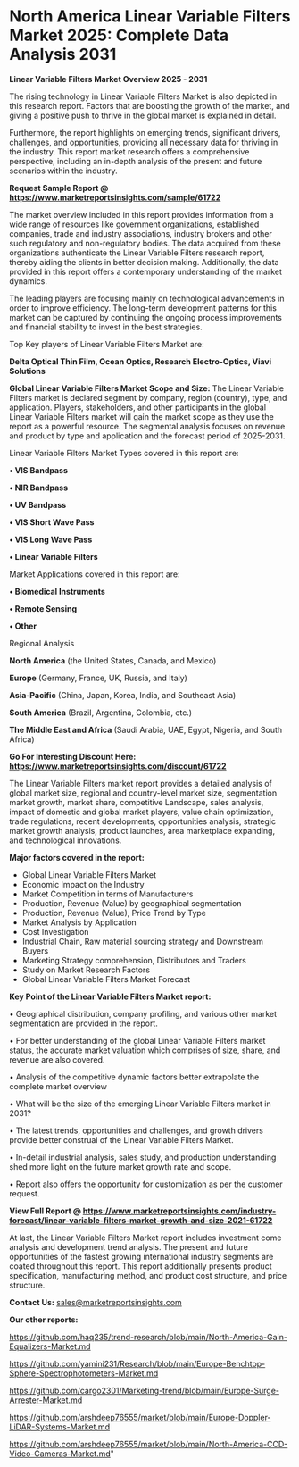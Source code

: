 # North America Linear Variable Filters Market 2025: Complete Data Analysis 2031

<Strong> Linear Variable Filters Market Overview 2025 - 2031</strong>

The rising technology in Linear Variable Filters Market is also depicted in this research report. Factors that are boosting the growth of the market, and giving a positive push to thrive in the global market is explained in detail.

Furthermore, the report highlights on emerging trends, significant drivers, challenges, and opportunities, providing all necessary data for thriving in the industry. This report market research offers a comprehensive perspective, including an in-depth analysis of the present and future scenarios within the industry.

<strong>Request Sample Report @ <a href=https://www.marketreportsinsights.com/sample/61722>https://www.marketreportsinsights.com/sample/61722</a></strong>

The market overview included in this report provides information from a wide range of resources like government organizations, established companies, trade and industry associations, industry brokers and other such regulatory and non-regulatory bodies. The data acquired from these organizations authenticate the Linear Variable Filters research report, thereby aiding the clients in better decision making. Additionally, the data provided in this report offers a contemporary understanding of the market dynamics.

The leading players are focusing mainly on technological advancements in order to improve efficiency. The long-term development patterns for this market can be captured by continuing the ongoing process improvements and financial stability to invest in the best strategies.

Top Key players of Linear Variable Filters Market are:

<strong>Delta Optical Thin Film, Ocean Optics, Research Electro-Optics, Viavi Solutions</strong>

<strong><b>Global Linear Variable Filters Market Scope and Size:</b></strong>
The Linear Variable Filters market is declared segment by company, region (country), type, and application. Players, stakeholders, and other participants in the global Linear Variable Filters market will gain the market scope as they use the report as a powerful resource. The segmental analysis focuses on revenue and product by type and application and the forecast period of 2025-2031.

Linear Variable Filters Market Types covered in this report are:

<strong>• VIS Bandpass

• NIR Bandpass

• UV Bandpass

• VIS Short Wave Pass

• VIS Long Wave Pass

• Linear Variable Filters</strong>

Market Applications covered in this report are:

<strong>• Biomedical Instruments

• Remote Sensing

• Other</strong> 

Regional Analysis

<strong>North America</strong> (the United States, Canada, and Mexico)

<strong>Europe</strong> (Germany, France, UK, Russia, and Italy)

<strong>Asia-Pacific</strong> (China, Japan, Korea, India, and Southeast Asia)

<strong>South America</strong> (Brazil, Argentina, Colombia, etc.)

<strong>The Middle East and Africa</strong> (Saudi Arabia, UAE, Egypt, Nigeria, and South Africa)

<strong>Go For Interesting Discount Here: <a href=https://www.marketreportsinsights.com/discount/61722>https://www.marketreportsinsights.com/discount/61722</a></strong>

The Linear Variable Filters market report provides a detailed analysis of global market size, regional and country-level market size, segmentation market growth, market share, competitive Landscape, sales analysis, impact of domestic and global market players, value chain optimization, trade regulations, recent developments, opportunities analysis, strategic market growth analysis, product launches, area marketplace expanding, and technological innovations.

<strong><b>Major factors covered in the report:</b></strong>
<ul>
  <li>Global Linear Variable Filters Market </li>
  <li>Economic Impact on the Industry</li>
  <li>Market Competition in terms of Manufacturers</li>
  <li>Production, Revenue (Value) by geographical segmentation</li>
  <li>Production, Revenue (Value), Price Trend by Type</li>
  <li>Market Analysis by Application</li>
  <li>Cost Investigation</li>
  <li>Industrial Chain, Raw material sourcing strategy and Downstream Buyers</li>
  <li>Marketing Strategy comprehension, Distributors and Traders</li>
  <li>Study on Market Research Factors</li>
  <li>Global Linear Variable Filters Market Forecast</li>
</ul>

<strong><b>Key Point of the Linear Variable Filters Market report:</b></strong>

• Geographical distribution, company profiling, and various other market segmentation are provided in the report.

• For better understanding of the global Linear Variable Filters market status, the accurate market valuation which comprises of size, share, and revenue are also covered.

• Analysis of the competitive dynamic factors better extrapolate the complete market overview

• What will be the size of the emerging Linear Variable Filters market in 2031?

• The latest trends, opportunities and challenges, and growth drivers provide better construal of the Linear Variable Filters Market.

• In-detail industrial analysis, sales study, and production understanding shed more light on the future market growth rate and scope.

• Report also offers the opportunity for customization as per the customer request.

<strong><b>View Full Report @ <a href=https://www.marketreportsinsights.com/industry-forecast/linear-variable-filters-market-growth-and-size-2021-61722>https://www.marketreportsinsights.com/industry-forecast/linear-variable-filters-market-growth-and-size-2021-61722</a></b></strong>


At last, the Linear Variable Filters Market report includes investment come analysis and development trend analysis. The present and future opportunities of the fastest growing international industry segments are coated throughout this report. This report additionally presents product specification, manufacturing method, and product cost structure, and price structure.

<strong>Contact Us:</strong>
sales@marketreportsinsights.com

<strong>Our other reports:</strong>

<a href=https://github.com/haq235/trend-research/blob/main/North-America-Gain-Equalizers-Market.md>https://github.com/haq235/trend-research/blob/main/North-America-Gain-Equalizers-Market.md</a>

<a href=https://github.com/yamini231/Research/blob/main/Europe-Benchtop-Sphere-Spectrophotometers-Market.md>https://github.com/yamini231/Research/blob/main/Europe-Benchtop-Sphere-Spectrophotometers-Market.md</a>

<a href=https://github.com/cargo2301/Marketing-trend/blob/main/Europe-Surge-Arrester-Market.md>https://github.com/cargo2301/Marketing-trend/blob/main/Europe-Surge-Arrester-Market.md</a>

<a href=https://github.com/arshdeep76555/market/blob/main/Europe-Doppler-LiDAR-Systems-Market.md>https://github.com/arshdeep76555/market/blob/main/Europe-Doppler-LiDAR-Systems-Market.md</a>

<a href=https://github.com/arshdeep76555/market/blob/main/North-America-CCD-Video-Cameras-Market.md>https://github.com/arshdeep76555/market/blob/main/North-America-CCD-Video-Cameras-Market.md</a>"
